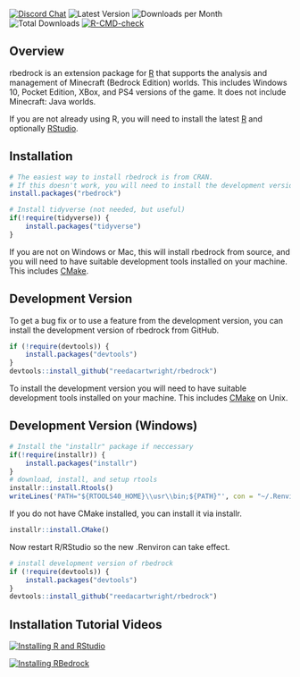 <!-- badges: start -->
[![Discord Chat](https://img.shields.io/discord/710697981677928479.svg)](https://discord.com/invite/sWb4YmX)
![Latest Version](https://www.r-pkg.org/badges/version/rbedrock)
![Downloads per Month](https://cranlogs.r-pkg.org/badges/rbedrock)
![Total Downloads](https://cranlogs.r-pkg.org/badges/grand-total/rbedrock)
[![R-CMD-check](https://github.com/reedacartwright/rbedrock/actions/workflows/R-CMD-check.yaml/badge.svg)](https://github.com/reedacartwright/rbedrock/actions/workflows/R-CMD-check.yaml)
<!-- badges: end -->

## Overview

rbedrock is an extension package for [R](https://www.r-project.org/) that supports the analysis and management of Minecraft (Bedrock Edition) worlds. This includes Windows 10, Pocket Edition, XBox, and PS4 versions of the game. It does not include Minecraft: Java worlds.

If you are not already using R, you will need to install the latest [R](https://cran.r-project.org/) and optionally [RStudio](https://www.rstudio.com/products/rstudio/download/#download).

## Installation

```r
# The easiest way to install rbedrock is from CRAN.
# If this doesn't work, you will need to install the development version (see below).
install.packages("rbedrock")

# Install tidyverse (not needed, but useful)
if(!require(tidyverse)) {
    install.packages("tidyverse")
}
```

If you are not on Windows or Mac, this will install rbedrock from source, and you will need to have suitable development tools installed on your machine. This includes [CMake](https://cmake.org/download/).

## Development Version

To get a bug fix or to use a feature from the development version, you can install the development version of rbedrock from GitHub.

``` r
if (!require(devtools)) {
    install.packages("devtools")
}
devtools::install_github("reedacartwright/rbedrock")
```

To install the development version you will need to have suitable development tools installed on your machine. This includes [CMake](https://cmake.org/download/) on Unix.

## Development Version (Windows)

``` r
# Install the "installr" package if neccessary
if(!require(installr)) {
    install.packages("installr")
}
# download, install, and setup rtools
installr::install.Rtools()
writeLines('PATH="${RTOOLS40_HOME}\\usr\\bin;${PATH}"', con = "~/.Renviron")
```

If you do not have CMake installed, you can install it via installr.

``` r
installr::install.CMake()
```

Now restart R/RStudio so the new .Renviron can take effect.

``` r
# install development version of rbedrock
if (!require(devtools)) {
    install.packages("devtools")
}
devtools::install_github("reedacartwright/rbedrock")
```

## Installation Tutorial Videos

[![Installing R and RStudio](https://img.youtube.com/vi/1irdS8C1ZjA/0.jpg)](https://www.youtube.com/watch?v=1irdS8C1ZjA)

[![Installing RBedrock](https://img.youtube.com/vi/3KI2qwEg3vk/0.jpg)](https://www.youtube.com/watch?v=3KI2qwEg3vk)
